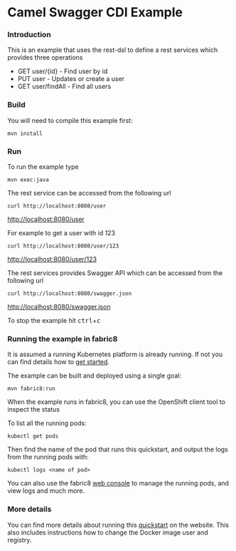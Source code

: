 # Camel Swagger CDI Example

### Introduction
This is an example that uses the rest-dsl to define a rest services which provides three operations

- GET user/{id}     - Find user by id
- PUT user          - Updates or create a user
- GET user/findAll  - Find all users

### Build
You will need to compile this example first:

	mvn install

### Run
To run the example type

	mvn exec:java

The rest service can be accessed from the following url

	curl http://localhost:8080/user

<http://localhost:8080/user>

For example to get a user with id 123

	curl http://localhost:8080/user/123

<http://localhost:8080/user/123>

The rest services provides Swagger API which can be accessed from the following url

    curl http://localhost:8080/swagger.json

<http://localhost:8080/swagger.json>

To stop the example hit <kbd>ctrl</kbd>+<kbd>c</kbd>

### Running the example in fabric8

It is assumed a running Kubernetes platform is already running. If not you can find details how to [get started](http://fabric8.io/guide/getStarted/index.html).

The example can be built and deployed using a single goal:

    mvn fabric8:run

When the example runs in fabric8, you can use the OpenShift client tool to inspect the status

To list all the running pods:

    kubectl get pods

Then find the name of the pod that runs this quickstart, and output the logs from the running pods with:

    kubectl logs <name of pod>

You can also use the fabric8 [web console](http://fabric8.io/guide/console.html) to manage the
running pods, and view logs and much more.


### More details

You can find more details about running this [quickstart](http://fabric8.io/guide/quickstarts/running.html) on the website. This also includes instructions how to change the Docker image user and registry.


